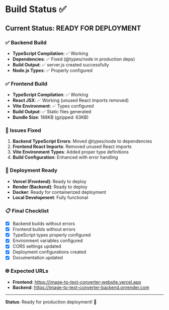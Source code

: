 # Build Status ✅

## Current Status: READY FOR DEPLOYMENT

### ✅ Backend Build
- **TypeScript Compilation**: ✅ Working
- **Dependencies**: ✅ Fixed (@types/node in production deps)
- **Build Output**: ✅ server.js created successfully
- **Node.js Types**: ✅ Properly configured

### ✅ Frontend Build
- **TypeScript Compilation**: ✅ Working
- **React JSX**: ✅ Working (unused React imports removed)
- **Vite Environment**: ✅ Types configured
- **Build Output**: ✅ Static files generated
- **Bundle Size**: 188KB (gzipped: 63KB)

### 🔧 Issues Fixed
1. **Backend TypeScript Errors**: Moved @types/node to dependencies
2. **Frontend React Imports**: Removed unused React imports
3. **Vite Environment Types**: Added proper type definitions
4. **Build Configuration**: Enhanced with error handling

### 🚀 Deployment Ready
- **Vercel (Frontend)**: Ready to deploy
- **Render (Backend)**: Ready to deploy
- **Docker**: Ready for containerized deployment
- **Local Development**: Fully functional

### 📋 Final Checklist
- [x] Backend builds without errors
- [x] Frontend builds without errors
- [x] TypeScript types properly configured
- [x] Environment variables configured
- [x] CORS settings updated
- [x] Deployment configurations created
- [x] Documentation updated

### 🌐 Expected URLs
- **Frontend**: https://image-to-text-converter-website.vercel.app
- **Backend**: https://image-to-text-converter-backend.onrender.com

---
**Status**: Ready for production deployment! 🎉